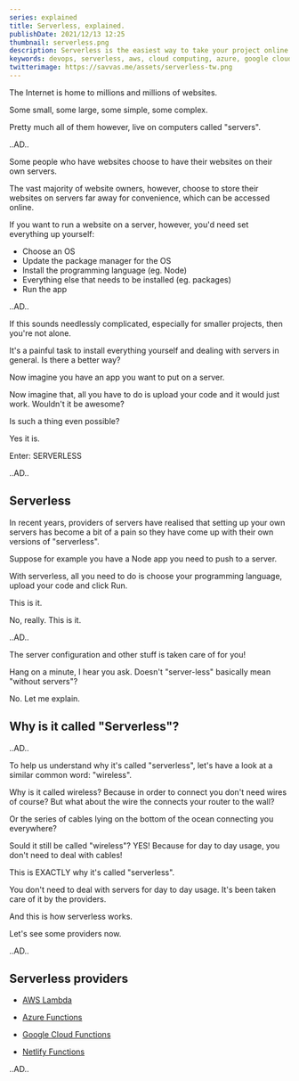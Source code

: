 ```yaml
---
series: explained
title: Serverless, explained.
publishDate: 2021/12/13 12:25
thumbnail: serverless.png
description: Serverless is the easiest way to take your project online. Let's explain what it is and how it works.
keywords: devops, serverless, aws, cloud computing, azure, google cloud
twitterimage: https://savvas.me/assets/serverless-tw.png
---
```



The Internet is home to millions and millions of websites.

Some small, some large, some simple, some complex.

Pretty much all of them however, live on computers called "servers".

..AD..

Some people who have websites choose to have their websites on their own servers.

The vast majority of website owners, however, choose to store their websites on servers far away for convenience, which can be accessed online.

If you want to run a website on a server, however, you'd need set everything up yourself:

* Choose an OS
* Update the package manager for the OS
* Install the programming language (eg. Node)
* Everything else that needs to be installed (eg. packages)
* Run the app

..AD..

If this sounds needlessly complicated, especially for smaller projects, then you're not alone.

It's a painful task to install everything yourself and dealing with servers in general. Is there a better way?

Now imagine you have an app you want to put on a server.

Now imagine that, all you have to do is upload your code and it would just work. Wouldn't it be awesome?

Is such a thing even possible?

Yes it is.

Enter: SERVERLESS

..AD..

## Serverless

In recent years, providers of servers have realised that setting up your own servers has become a bit of a pain so they have come up with their own versions of "serverless".

Suppose for example you have a Node app you need to push to a server.

With serverless, all you need to do is choose your programming language, upload your code and click Run. 

This is it.

No, really. This is it. 

..AD..

The server configuration and other stuff is taken care of for you!

Hang on a minute, I hear you ask. Doesn't "server-less" basically mean "without servers"?

No. Let me explain.

## Why is it called "Serverless"?

..AD..

To help us understand why it's called "serverless", let's have a look at a similar common word: "wireless".

Why is it called wireless? Because in order to connect you don't need wires of course? But what about the wire the connects your router to the wall? 

Or the series of cables lying on the bottom of the ocean connecting you everywhere?

Sould it still be called "wireless"? YES! Because for day to day usage, you don't need to deal with cables!

This is EXACTLY why it's called "serverless".

You don't need to deal with servers for day to day usage. It's been taken care of it by the providers.

And this is how serverless works. 

Let's see some providers now.

..AD..

## Serverless providers

* [AWS Lambda](https://aws.amazon.com/lambda/)

* [Azure Functions](https://docs.microsoft.com/en-us/azure/azure-functions/)

* [Google Cloud Functions](https://cloud.google.com/functions)

* [Netlify Functions](https://www.netlify.com/products/functions/)

..AD..